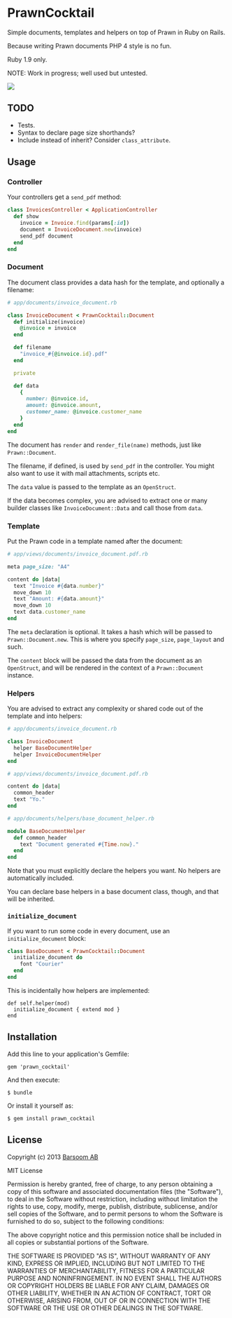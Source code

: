 # PrawnCocktail

Simple documents, templates and helpers on top of Prawn in Ruby on Rails.

Because writing Prawn documents PHP 4 style is no fun.

Ruby 1.9 only.

NOTE: Work in progress; well used but untested.

![](http://upload.wikimedia.org/wikipedia/commons/f/f8/Cocktail_1_bg_060702.jpg)

## TODO

* Tests.
* Syntax to declare page size shorthands?
* Include instead of inherit? Consider `class_attribute`.

## Usage

### Controller

Your controllers get a `send_pdf` method:

``` ruby
class InvoicesController < ApplicationController
  def show
    invoice = Invoice.find(params[:id])
    document = InvoiceDocument.new(invoice)
    send_pdf document
  end
end
```

### Document

The document class provides a data hash for the template, and optionally a filename:

``` ruby
# app/documents/invoice_document.rb

class InvoiceDocument < PrawnCocktail::Document
  def initialize(invoice)
    @invoice = invoice
  end

  def filename
    "invoice_#{@invoice.id}.pdf"
  end

  private

  def data
    {
      number: @invoice.id,
      amount: @invoice.amount,
      customer_name: @invoice.customer_name
    }
  end
end
```

The document has `render` and `render_file(name)` methods, just like `Prawn::Document`.

The filename, if defined, is used by `send_pdf` in the controller. You might also want to use it with mail attachments, scripts etc.

The `data` value is passed to the template as an `OpenStruct`.

If the data becomes complex, you are advised to extract one or many builder classes like `InvoiceDocument::Data` and call those from `data`.

### Template

Put the Prawn code in a template named after the document:

``` ruby
# app/views/documents/invoice_document.pdf.rb

meta page_size: "A4"

content do |data|
  text "Invoice #{data.number}"
  move_down 10
  text "Amount: #{data.amount}"
  move_down 10
  text data.customer_name
end
```

The `meta` declaration is optional. It takes a hash which will be passed to `Prawn::Document.new`. This is where you specify `page_size`, `page_layout` and such.

The `content` block will be passed the data from the document as an `OpenStruct`, and will be rendered in the context of a `Prawn::Document` instance.

### Helpers

You are advised to extract any complexity or shared code out of the template and into helpers:

``` ruby
# app/documents/invoice_document.rb

class InvoiceDocument
  helper BaseDocumentHelper
  helper InvoiceDocumentHelper
end
```

``` ruby
# app/views/documents/invoice_document.pdf.rb

content do |data|
  common_header
  text "Yo."
end
```

``` ruby
# app/documents/helpers/base_document_helper.rb

module BaseDocumentHelper
  def common_header
    text "Document generated #{Time.now}."
  end
end
```

Note that you must explicitly declare the helpers you want. No helpers are automatically included.

You can declare base helpers in a base document class, though, and that will be inherited.

### `initialize_document`

If you want to run some code in every document, use an `initialize_document` block:

``` ruby
class BaseDocument < PrawnCocktail::Document
  initialize_document do
    font "Courier"
  end
end
```

This is incidentally how helpers are implemented:

```
def self.helper(mod)
  initialize_document { extend mod }
end
```

## Installation

Add this line to your application's Gemfile:

    gem 'prawn_cocktail'

And then execute:

    $ bundle

Or install it yourself as:

    $ gem install prawn_cocktail

## License

Copyright (c) 2013 [Barsoom AB](http://barsoom.se)

MIT License

Permission is hereby granted, free of charge, to any person obtaining
a copy of this software and associated documentation files (the
"Software"), to deal in the Software without restriction, including
without limitation the rights to use, copy, modify, merge, publish,
distribute, sublicense, and/or sell copies of the Software, and to
permit persons to whom the Software is furnished to do so, subject to
the following conditions:

The above copyright notice and this permission notice shall be
included in all copies or substantial portions of the Software.

THE SOFTWARE IS PROVIDED "AS IS", WITHOUT WARRANTY OF ANY KIND,
EXPRESS OR IMPLIED, INCLUDING BUT NOT LIMITED TO THE WARRANTIES OF
MERCHANTABILITY, FITNESS FOR A PARTICULAR PURPOSE AND
NONINFRINGEMENT. IN NO EVENT SHALL THE AUTHORS OR COPYRIGHT HOLDERS BE
LIABLE FOR ANY CLAIM, DAMAGES OR OTHER LIABILITY, WHETHER IN AN ACTION
OF CONTRACT, TORT OR OTHERWISE, ARISING FROM, OUT OF OR IN CONNECTION
WITH THE SOFTWARE OR THE USE OR OTHER DEALINGS IN THE SOFTWARE.
